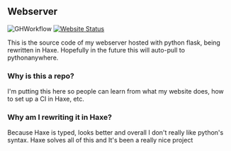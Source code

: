 ## Webserver

![GHWorkflow](https://github.com/Vurv78/Webserver/workflows/CI/badge.svg)
[![Website Status](https://img.shields.io/website-up-down-blue-red/http/vurv.pythonanywhere.com.svg)](http://vurv.pythonanywhere.com/)


This is the source code of my webserver hosted with python flask, being rewritten in Haxe.
Hopefully in the future this will auto-pull to pythonanywhere.

### Why is this a repo?
I'm putting this here so people can learn from what my website does, how to set up a CI in Haxe, etc.

### Why am I rewriting it in Haxe?
Because Haxe is typed, looks better and overall I don't really like python's syntax. Haxe solves all of this and It's been a really nice project
